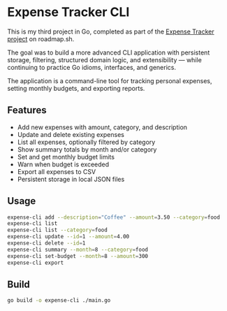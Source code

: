 # Expense Tracker CLI

This is my third project in Go, completed as part of
the [Expense Tracker project](https://roadmap.sh/projects/expense-tracker) on roadmap.sh.

The goal was to build a more advanced CLI application with persistent storage, filtering, structured domain logic, and
extensibility — while continuing to practice Go idioms, interfaces, and generics.

The application is a command-line tool for tracking personal expenses, setting monthly budgets, and exporting reports.

## Features

- Add new expenses with amount, category, and description
- Update and delete existing expenses
- List all expenses, optionally filtered by category
- Show summary totals by month and/or category
- Set and get monthly budget limits
- Warn when budget is exceeded
- Export all expenses to CSV
- Persistent storage in local JSON files

## Usage

```bash
expense-cli add --description="Coffee" --amount=3.50 --category=food
expense-cli list
expense-cli list --category=food
expense-cli update --id=1 --amount=4.00
expense-cli delete --id=1
expense-cli summary --month=8 --category=food
expense-cli set-budget --month=8 --amount=300
expense-cli export
```

## Build

```bash
go build -o expense-cli ./main.go
```
